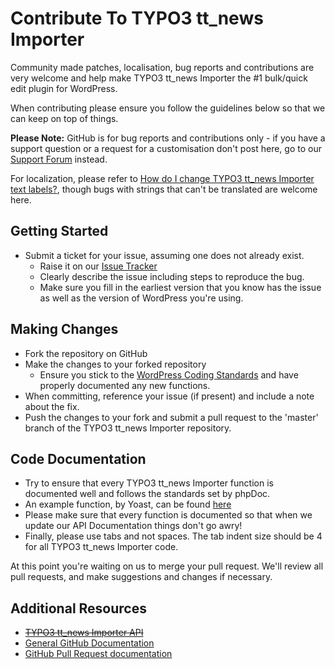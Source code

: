 # Contribute To TYPO3 tt_news Importer

Community made patches, localisation, bug reports and contributions are very welcome and help make TYPO3 tt_news Importer the #1 bulk/quick edit plugin for WordPress.

When contributing please ensure you follow the guidelines below so that we can keep on top of things.

__Please Note:__ GitHub is for bug reports and contributions only - if you have a support question or a request for a customisation don't post here, go to our [Support Forum](http://wordpress.org/support/plugin/typo3-importer) instead.

For localization, please refer to [How do I change TYPO3 tt_news Importer text labels?](https://nodedesk.zendesk.com/hc/en-us/articles/202294892-How-do-I-change-Testimonials-Widget-text-labels-), though bugs with strings that can't be translated are welcome here.

## Getting Started

* Submit a ticket for your issue, assuming one does not already exist.
  * Raise it on our [Issue Tracker](https://github.com/michael-cannon/typo3-importer/issues)
  * Clearly describe the issue including steps to reproduce the bug.
  * Make sure you fill in the earliest version that you know has the issue as well as the version of WordPress you're using.

## Making Changes

* Fork the repository on GitHub
* Make the changes to your forked repository
  * Ensure you stick to the [WordPress Coding Standards](http://codex.wordpress.org/WordPress_Coding_Standards) and have properly documented any new functions.
* When committing, reference your issue (if present) and include a note about the fix.
* Push the changes to your fork and submit a pull request to the 'master' branch of the TYPO3 tt_news Importer repository.

## Code Documentation

* Try to ensure that every TYPO3 tt_news Importer function is documented well and follows the standards set by phpDoc.
* An example function, by Yoast, can be found [here](https://gist.github.com/jdevalk/5574677)
* Please make sure that every function is documented so that when we update our API Documentation things don't go awry!
* Finally, please use tabs and not spaces. The tab indent size should be 4 for all TYPO3 tt_news Importer code.

At this point you're waiting on us to merge your pull request. We'll review all pull requests, and make suggestions and changes if necessary.

## Additional Resources

* ~~[TYPO3 tt_news Importer API](https://github.com/michael-cannon/typo3-importer/blob/master/API.md)~~
* [General GitHub Documentation](http://help.github.com/)
* [GitHub Pull Request documentation](http://help.github.com/send-pull-requests/)

